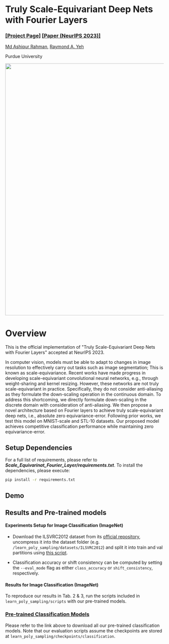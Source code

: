 # Truly Scale-Equivariant Deep Nets with Fourier Layers

### [[Project Page]](TBA) [[Paper (NeurIPS 2023)]](https://neurips.cc/virtual/2023/poster/71980)

[Md Ashiqur Rahman](https://sites.google.com/view/ashiqurrahman/curriculum-vitae?authuser=0),
[Raymond A. Yeh](https://www.raymond-yeh.com/)

Purdue University

<p align="center">
<img src='https://raymondyeh07.github.io/learnable_polyphase_sampling/resource/pipeline.png' width=800>
</p>


# Overview
This is the official implementation of "Truly Scale-Equivariant Deep Nets with Fourier Layers" accepted at NeurIPS 2023.

In computer vision, models must be able to adapt to changes in image resolution to effectively carry out tasks such as image segmentation; This is known as scale-equivariance. Recent works have made progress in developing scale-equivariant convolutional neural networks, e.g., through weight-sharing and kernel resizing. However, these networks are not truly scale-equivariant in practice. Specifically, they do not consider anti-aliasing as they formulate the down-scaling operation in the continuous domain. To address this shortcoming, we directly formulate down-scaling in the discrete domain with consideration of anti-aliasing. We then propose a novel architecture based on Fourier layers to achieve truly scale-equivariant deep nets, i.e., absolute zero equivariance-error. Following prior works, we test this model on MNIST-scale and STL-10 datasets. Our proposed model achieves competitive classification performance while maintaining zero equivariance-error.

## Setup Dependencies
For a full list of requirements, please refer to ***Scale_Equivarinat_Fourier_Layer/requirements.txt***. To install the dependencies, please execute:

```bash
pip install -r requirements.txt
```


## Demo


## Results and Pre-trained models

#### Experiments Setup for Image Classification (ImageNet)

- Download the ILSVRC2012 dataset from its [official repository](https://image-net.org/challenges/LSVRC/2012/), uncompress it into the dataset folder (e.g. `/learn_poly_sampling/datasets/ILSVRC2012`) and split it into train and val partitions using [this script](https://raw.githubusercontent.com/soumith/imagenetloader.torch/master/valprep.sh).

- Classification accuracy or shift consistency can be computed by setting the `--eval_mode` flag as either `class_accuracy` or `shift_consistency`, respectively.

#### Results for Image Classification (ImageNet)
To reproduce our results in Tab. 2 \& 3, run the scripts included in ```learn_poly_sampling/scripts``` with our pre-trained models.

### [Pre-trained Classification Models](https://uofi.box.com/s/pql7u3c7x8zifp0m46xhe2uduwwazcad)
Please refer to the link above to download all our pre-trained classification models. Note that our evaluation scripts assume the checkpoints are stored at ```learn_poly_sampling/checkpoints/classification```.